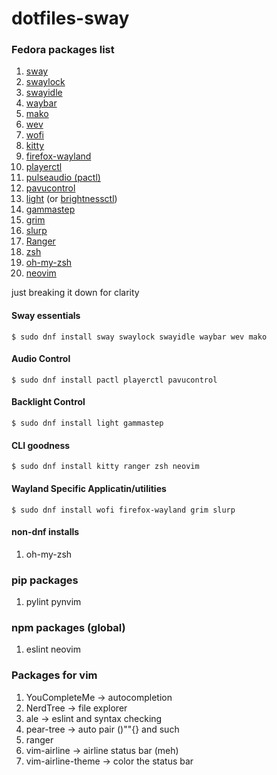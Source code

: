 # dotfiles-sway
### Fedora packages list
1. [sway](https://github.com/swaywm/sway)
2. [swaylock](https://github.com/swaywm/swaylock)
3. [swayidle](https://github.com/swaywm/swayidle)
4. [waybar](https://github.com/Alexays/Waybar)
5. [mako](https://github.com/emersion/mako)
6. [wev](https://git.sr.ht/~sircmpwn/wev)
7. [wofi](https://hg.sr.ht/~scoopta/wofi)
8. [kitty](https://sw.kovidgoyal.net/kitty/)
9. [firefox-wayland](https://www.mozilla.org/en-US/firefox/)
10. [playerctl](https://github.com/altdesktop/playerctl)
11. [pulseaudio (pactl)](https://freedesktop.org/software/pulseaudio/pavucontrol/)
12. [pavucontrol](https://freedesktop.org/software/pulseaudio/pavucontrol/)
13. [light](https://github.com/haikarainen/light) (or [brightnessctl](https://github.com/Hummer12007/brightnessctl))
14. [gammastep](https://gitlab.com/chinstrap/gammastep)
15. [grim](https://github.com/emersion/grim)
16. [slurp](https://github.com/emersion/slurp)
17. [Ranger](https://github.com/ranger/ranger)
18. [zsh](https://zsh.sourceforge.io/)
19. [oh-my-zsh](https://github.com/ohmyzsh)
20. [neovim](https://github.com/neovim/neovim)

just breaking it down for clarity 

#### Sway essentials
`$ sudo dnf install sway swaylock swayidle waybar wev mako`

#### Audio Control
`$ sudo dnf install pactl playerctl pavucontrol`

#### Backlight Control
`$ sudo dnf install light gammastep`

#### CLI goodness
`$ sudo dnf install kitty ranger zsh neovim`

#### Wayland Specific Applicatin/utilities
`$ sudo dnf install wofi firefox-wayland grim slurp`

#### non-dnf installs
1. oh-my-zsh

### pip packages
1. pylint pynvim

### npm packages (global)
1. eslint neovim


### Packages for vim
1. YouCompleteMe  &rarr; autocompletion
2. NerdTree       &rarr; file explorer
3. ale            &rarr; eslint and syntax checking
4. pear-tree      &rarr; auto pair ()""{} and such
5. ranger
6. vim-airline    &rarr; airline status bar (meh)
7. vim-airline-theme &rarr; color the status bar
